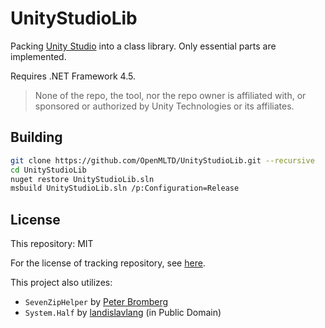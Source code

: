# UnityStudioLib

Packing [Unity Studio](https://github.com/Perfare/UnityStudio) into a class library.
Only essential parts are implemented.

Requires .NET Framework 4.5.

> None of the repo, the tool, nor the repo owner is affiliated with, or sponsored or authorized by
> Unity Technologies or its affiliates.

## Building

```bash
git clone https://github.com/OpenMLTD/UnityStudioLib.git --recursive
cd UnityStudioLib
nuget restore UnityStudioLib.sln
msbuild UnityStudioLib.sln /p:Configuration=Release
```

## License

This repository: MIT

For the license of tracking repository, see [here](tracking/UnityStudio/License.md).

This project also utilizes:

- `SevenZipHelper` by [Peter Bromberg](http://www.nullskull.com/a/768/7zip-lzma-inmemory-compression-with-c.aspx)
- `System.Half` by [landislavlang](https://sourceforge.net/projects/csharp-half/) (in Public Domain)
